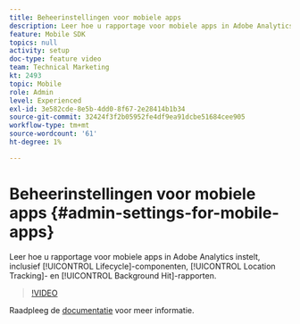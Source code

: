 ```yaml
---
title: Beheerinstellingen voor mobiele apps
description: Leer hoe u rapportage voor mobiele apps in Adobe Analytics instelt, inclusief onderdelen van de levenscyclus, het bijhouden van locaties en rapportage voor achtergrondhoogte.
feature: Mobile SDK
topics: null
activity: setup
doc-type: feature video
team: Technical Marketing
kt: 2493
topic: Mobile
role: Admin
level: Experienced
exl-id: 3e582cde-8e5b-4dd0-8f67-2e28414b1b34
source-git-commit: 32424f3f2b05952fe4df9ea91dcbe51684cee905
workflow-type: tm+mt
source-wordcount: '61'
ht-degree: 1%

---
```


# Beheerinstellingen voor mobiele apps {#admin-settings-for-mobile-apps}

Leer hoe u rapportage voor mobiele apps in Adobe Analytics instelt, inclusief [!UICONTROL Lifecycle]-componenten, [!UICONTROL Location Tracking]- en [!UICONTROL Background Hit]-rapporten.

>[!VIDEO](https://video.tv.adobe.com/v/25961/?quality=12)

Raadpleeg de [documentatie](https://marketing.adobe.com/resources/help/en_US/mobile/gs.html) voor meer informatie.
